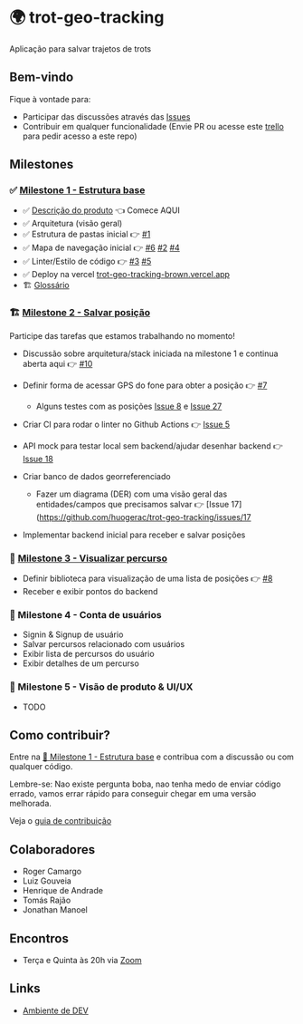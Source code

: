 # 🌍 trot-geo-tracking

Aplicação para salvar trajetos de trots

## Bem-vindo

Fique à vontade para:

- Participar das discussões através das [Issues](https://github.com/huogerac/trot-geo-tracking/issues)
- Contribuir em qualquer funcionalidade (Envie PR ou acesse este [trello](https://trello.com/b/45mIZuwb/geotracking) para pedir acesso a este repo)

## Milestones

### ✅ [Milestone 1 - Estrutura base](https://github.com/huogerac/trot-geo-tracking/milestone/1)

- ✅ [Descrição do produto](Geo-Tracking.md) 👈 Comece AQUI
- ✅ Arquitetura (visão geral)
- ✅ Estrutura de pastas inicial 👉 [#1](https://github.com/huogerac/trot-geo-tracking/issues/1)
- ✅ Mapa de navegação inicial 👉 [#6](https://github.com/huogerac/trot-geo-tracking/issues/6) [#2](https://github.com/huogerac/trot-geo-tracking/issues/2) [#4](https://github.com/huogerac/trot-geo-tracking/issues/4)
- ✅ Linter/Estilo de código 👉 [#3](https://github.com/huogerac/trot-geo-tracking/issues/3) [#5](https://github.com/huogerac/trot-geo-tracking/issues/5)
- ✅ Deploy na vercel [trot-geo-tracking-brown.vercel.app](http://trot-geo-tracking-brown.vercel.app/)
- 🏗️ [Glossário](Glossario.md)

### 🏗️ [Milestone 2 - Salvar posição](https://github.com/huogerac/trot-geo-tracking/milestone/2)

Participe das tarefas que estamos trabalhando no momento!

- Discussão sobre arquitetura/stack iniciada na milestone 1 e continua aberta aqui 👉 [#10](https://github.com/huogerac/trot-geo-tracking/issues/10)

- Definir forma de acessar GPS do fone para obter a posição 👉 [#7](https://github.com/huogerac/trot-geo-tracking/issues/7)
    - Alguns testes com as posições [Issue 8](https://github.com/huogerac/trot-geo-tracking/issues/8) e [Issue 27](https://github.com/huogerac/trot-geo-tracking/issues/27)

- Criar CI para rodar o linter no Github Actions 👉 [Issue 5](https://github.com/huogerac/trot-geo-tracking/issues/5)
- API mock para testar local sem backend/ajudar desenhar backend 👉 [Issue 18](https://github.com/huogerac/trot-geo-tracking/issues/18)

- Criar banco de dados georreferenciado
    - Fazer um diagrama (DER) com uma visão geral das entidades/campos que precisamos salvar 👉 [Issue 17](https://github.com/huogerac/trot-geo-tracking/issues/17
- Implementar backend inicial para receber e salvar posições

### 📍 [Milestone 3 - Visualizar percurso](https://github.com/huogerac/trot-geo-tracking/milestone/3)

- Definir biblioteca para visualização de uma lista de posições 👉 [#8](https://github.com/huogerac/trot-geo-tracking/issues/8)
- Receber e exibir pontos do backend

### 📍 Milestone 4 - Conta de usuários

- Signin & Signup de usuário
- Salvar percursos relacionado com usuários
- Exibir lista de percursos do usuário
- Exibir detalhes de um percurso

### 📍 Milestone 5 - Visão de produto & UI/UX

- TODO

## Como contribuir?

Entre na [📍 Milestone 1 - Estrutura base](https://github.com/huogerac/trot-geo-tracking/milestone/1) e contribua com a discussão ou com qualquer código.

Lembre-se: Nao existe pergunta boba, nao tenha medo de enviar código errado, vamos errar rápido para conseguir chegar em uma versão melhorada.

Veja o [guia de contribuição](CONTRIBUTING.md)

## Colaboradores

- Roger Camargo
- Luiz Gouveia
- Henrique de Andrade
- Tomás Rajão
- Jonathan Manoel

## Encontros

- Terça e Quinta às 20h via [Zoom](https://us06web.zoom.us/j/3226369034?pwd=K1VkeDFHREUyQldINTNCT2ZJYS9QUT09)

## Links

- [Ambiente de DEV](https://trot-geo-tracking-brown.vercel.app/)
